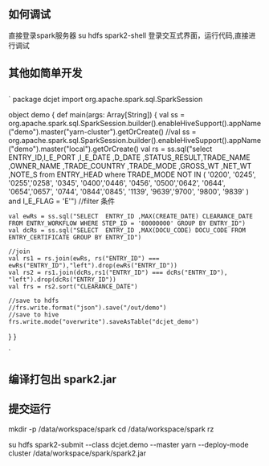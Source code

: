 ## 如何调试
直接登录spark服务器
su hdfs
spark2-shell 登录交互式界面，运行代码,直接进行调试

## 其他如简单开发

## 
`
package dcjet
import org.apache.spark.sql.SparkSession

object demo {
  def main(args: Array[String]) {
    val ss = org.apache.spark.sql.SparkSession.builder().enableHiveSupport().appName("demo").master("yarn-cluster").getOrCreate()
    //val ss = org.apache.spark.sql.SparkSession.builder().enableHiveSupport().appName("demo").master("local").getOrCreate()
    val rs = ss.sql("select ENTRY_ID,I_E_PORT ,I_E_DATE ,D_DATE ,STATUS_RESULT,TRADE_NAME ,OWNER_NAME ,TRADE_COUNTRY ,TRADE_MODE ,GROSS_WT ,NET_WT ,NOTE_S from ENTRY_HEAD where TRADE_MODE NOT IN ( '0200', '0245', '0255','0258', '0345', '0400','0446', '0456', '0500','0642', '0644', '0654','0657', '0744', '0844','0845', '1139', '9639','9700', '9800', '9839' ) and  I_E_FLAG = 'E'")
    //filter 条件

    val ewRs = ss.sql("SELECT  ENTRY_ID ,MAX(CREATE_DATE) CLEARANCE_DATE FROM ENTRY_WORKFLOW WHERE STEP_ID = '80000000' GROUP BY ENTRY_ID")
    val dcRs = ss.sql("SELECT  ENTRY_ID ,MAX(DOCU_CODE) DOCU_CODE FROM  ENTRY_CERTIFICATE GROUP BY ENTRY_ID")

    //join
    val rs1 = rs.join(ewRs, rs("ENTRY_ID") === ewRs("ENTRY_ID"),"left").drop(ewRs("ENTRY_ID"))
    val rs2 = rs1.join(dcRs,rs1("ENTRY_ID") === dcRs("ENTRY_ID"), "left").drop(dcRs("ENTRY_ID"))
    val frs = rs2.sort("CLEARANCE_DATE")

    //save to hdfs
    //frs.write.format("json").save("/out/demo")
    //save to hive
    frs.write.mode("overwrite").saveAsTable("dcjet_demo")
  }
}

`

## 编译打包出 spark2.jar

## 提交运行
mkdir -p /data/workspace/spark
cd /data/workspace/spark
rz

su hdfs
spark2-submit --class dcjet.demo --master yarn --deploy-mode cluster /data/workspace/spark/spark2.jar 